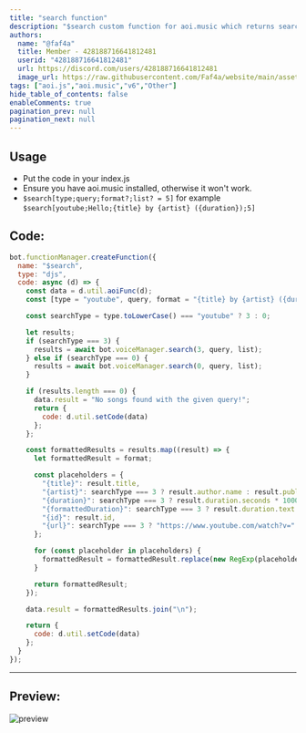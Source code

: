 ```yaml
---
title: "search function"
description: "$search custom function for aoi.music which returns search results of either youtube or soundcloud."
authors:
  name: "@faf4a"
  title: Member - 428188716641812481
  userid: "428188716641812481"
  url: https://discord.com/users/428188716641812481
  image_url: https://raw.githubusercontent.com/Faf4a/website/main/assets/images/avatars/428188716641812481.png
tags: ["aoi.js","aoi.music","v6","Other"]
hide_table_of_contents: false
enableComments: true
pagination_prev: null
pagination_next: null
---
```


## Usage

- Put the code in your index.js
- Ensure you have aoi.music installed, otherwise it won't work.
- `$search[type;query;format?;list? = 5]` for example `$search[youtube;Hello;{title} by {artist} ({duration});5]`

## Code:

```js
bot.functionManager.createFunction({
  name: "$search",
  type: "djs",
  code: async (d) => {
    const data = d.util.aoiFunc(d);
    const [type = "youtube", query, format = "{title} by {artist} ({duration})", list = 5] = data.inside.splits;

    const searchType = type.toLowerCase() === "youtube" ? 3 : 0;

    let results;
    if (searchType === 3) {
      results = await bot.voiceManager.search(3, query, list);
    } else if (searchType === 0) {
      results = await bot.voiceManager.search(0, query, list);
    }

    if (results.length === 0) {
      data.result = "No songs found with the given query!";
      return {
        code: d.util.setCode(data)
      };
    };

    const formattedResults = results.map((result) => {
      let formattedResult = format;

      const placeholders = {
        "{title}": result.title,
        "{artist}": searchType === 3 ? result.author.name : result.publisher_metadata?.artist || "Unknown Artist",
        "{duration}": searchType === 3 ? result.duration.seconds * 1000: result.duration,
        "{formattedDuration}": searchType === 3 ? result.duration.text : new Date(result.duration).toISOString().substr(14, 5),
        "{id}": result.id,
        "{url}": searchType === 3 ? "https://www.youtube.com/watch?v=" + result.id : result.permalink_url
      };

      for (const placeholder in placeholders) {
        formattedResult = formattedResult.replace(new RegExp(placeholder, "g"), placeholders[placeholder]);
      }

      return formattedResult;
    });

    data.result = formattedResults.join("\n");

    return {
      code: d.util.setCode(data)
    };
  }
});
```

---

## Preview:

![preview](https://cdn.discordapp.com/attachments/1112002806686154752/1122666839835672738/image.png)